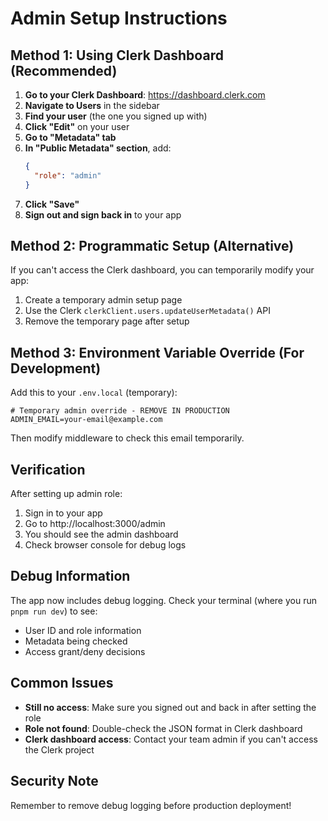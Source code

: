 # Admin Setup Instructions

## Method 1: Using Clerk Dashboard (Recommended)

1. **Go to your Clerk Dashboard**: https://dashboard.clerk.com
2. **Navigate to Users** in the sidebar
3. **Find your user** (the one you signed up with)
4. **Click "Edit"** on your user
5. **Go to "Metadata" tab**
6. **In "Public Metadata" section**, add:
   ```json
   {
     "role": "admin"
   }
   ```
7. **Click "Save"**
8. **Sign out and sign back in** to your app

## Method 2: Programmatic Setup (Alternative)

If you can't access the Clerk dashboard, you can temporarily modify your app:

1. Create a temporary admin setup page
2. Use the Clerk `clerkClient.users.updateUserMetadata()` API
3. Remove the temporary page after setup

## Method 3: Environment Variable Override (For Development)

Add this to your `.env.local` (temporary):
```env
# Temporary admin override - REMOVE IN PRODUCTION
ADMIN_EMAIL=your-email@example.com
```

Then modify middleware to check this email temporarily.

## Verification

After setting up admin role:

1. Sign in to your app
2. Go to http://localhost:3000/admin
3. You should see the admin dashboard
4. Check browser console for debug logs

## Debug Information

The app now includes debug logging. Check your terminal (where you run `pnpm run dev`) to see:
- User ID and role information
- Metadata being checked
- Access grant/deny decisions

## Common Issues

- **Still no access**: Make sure you signed out and back in after setting the role
- **Role not found**: Double-check the JSON format in Clerk dashboard
- **Clerk dashboard access**: Contact your team admin if you can't access the Clerk project

## Security Note

Remember to remove debug logging before production deployment!